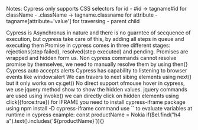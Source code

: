 Notes:
Cypress only supports CSS selectors
for id - #id -> tagname#id
for className - .className -> tagname.classname
for attribute - tagname[attribute='value']
for traversing - parent child

Cypress is Asynchronus in nature and there is no guarntee of secquence of execution, but cypress take care of this, by adding all steps in queue and executing them
Promise in cypress comes in three different stages: rejections(step failed), resolved(step executed) and pending. Promises are wrapped and hidden form us.
Non cypress commands cannot resolve promise by themselves, we need to manually resolve them by using then{}
Cypress auto accepts alerts
Cypress has capability to listening to browser events like window:alert
We can travers to next sibing elements using next() but it only works on cy.get()
No direct support ofmouse hover in cypress, we use jquery method show to show the hidden values. jquery commands are used using invoke()
we can directly click on hidden elements using click({force:true})
for IFRAME you need to install cypress-iframe package using npm install -D cypress-iframe command
use `` to evaluate variables at runtime in cypress
example: const productName = Nokia
if($el.find("h4 a").text().includes(`${productName}`)){}
